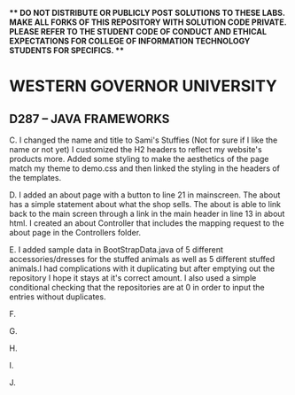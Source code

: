<strong>** DO NOT DISTRIBUTE OR PUBLICLY POST SOLUTIONS TO THESE LABS. MAKE ALL FORKS OF THIS REPOSITORY WITH SOLUTION CODE PRIVATE. PLEASE REFER TO THE STUDENT CODE OF CONDUCT AND ETHICAL EXPECTATIONS FOR COLLEGE OF INFORMATION TECHNOLOGY STUDENTS FOR SPECIFICS. ** </strong>

# WESTERN GOVERNOR UNIVERSITY 
## D287 – JAVA FRAMEWORKS

C. I changed the name and title to Sami's Stuffies (Not for sure if I like the name or not yet) I customized the H2 
headers to reflect my website's products more. Added some styling to make the aesthetics of the page match my theme
to demo.css and then linked the styling in the headers of the templates.

D. I added an about page with a button to line 21 in mainscreen. The about has a simple statement about what the shop
sells. The about is able to link back to the main screen through a link in the main header in line 13 in about html.
I created an about Controller that includes the mapping request to the about page in the Controllers folder. 

E. I added sample data in BootStrapData.java of 5 different accessories/dresses for the stuffed animals as well as 5 
different stuffed animals.I had complications with it duplicating but after emptying out the repository I hope it 
stays at it's correct amount. I also used a simple conditional checking that the repositories are at 0 in order to
input the entries without duplicates. 

F.

G.

H.

I.

J.

